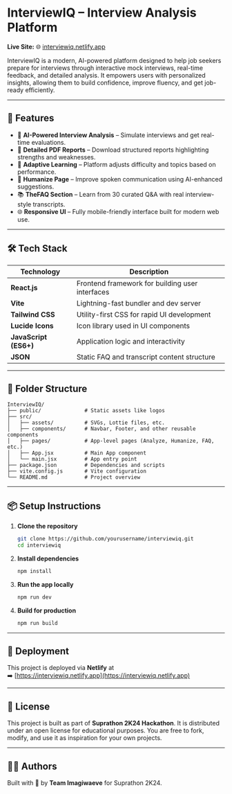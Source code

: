 
# InterviewIQ – Interview Analysis Platform

**Live Site:** 🌐 [interviewiq.netlify.app](https://interviewiq.netlify.app)

InterviewIQ is a modern, AI-powered platform designed to help job seekers prepare for interviews through interactive mock interviews, real-time feedback, and detailed analysis. It empowers users with personalized insights, allowing them to build confidence, improve fluency, and get job-ready efficiently.

---

## 🚀 Features

- 🎤 **AI-Powered Interview Analysis** – Simulate interviews and get real-time evaluations.
- 📄 **Detailed PDF Reports** – Download structured reports highlighting strengths and weaknesses.
- 🧠 **Adaptive Learning** – Platform adjusts difficulty and topics based on performance.
- 💬 **Humanize Page** – Improve spoken communication using AI-enhanced suggestions.
- 📚 **TheFAQ Section** – Learn from 30 curated Q&A with real interview-style transcripts.
- 🌐 **Responsive UI** – Fully mobile-friendly interface built for modern web use.

---

## 🛠️ Tech Stack

| Technology       | Description                                      |
|------------------|--------------------------------------------------|
| **React.js**      | Frontend framework for building user interfaces |
| **Vite**          | Lightning-fast bundler and dev server           |
| **Tailwind CSS**  | Utility-first CSS for rapid UI development      |
| **Lucide Icons**  | Icon library used in UI components              |
| **JavaScript (ES6+)** | Application logic and interactivity        |
| **JSON**          | Static FAQ and transcript content structure     |

---

## 📁 Folder Structure

```
InterviewIQ/
├── public/              # Static assets like logos
├── src/
│   ├── assets/          # SVGs, Lottie files, etc.
│   ├── components/      # Navbar, Footer, and other reusable components
│   ├── pages/           # App-level pages (Analyze, Humanize, FAQ, etc.)
│   ├── App.jsx          # Main App component
│   └── main.jsx         # App entry point
├── package.json         # Dependencies and scripts
├── vite.config.js       # Vite configuration
└── README.md            # Project overview
```

---

## 📦 Setup Instructions

1. **Clone the repository**  
   ```bash
   git clone https://github.com/yourusername/interviewiq.git
   cd interviewiq
   ```

2. **Install dependencies**  
   ```bash
   npm install
   ```

3. **Run the app locally**  
   ```bash
   npm run dev
   ```

4. **Build for production**  
   ```bash
   npm run build
   ```

---

## 📌 Deployment

This project is deployed via **Netlify** at  
➡️ [https://interviewiq.netlify.app](https://interviewiq.netlify.app)

---

## 📄 License

This project is built as part of **Suprathon 2K24 Hackathon**. It is distributed under an open license for educational purposes. You are free to fork, modify, and use it as inspiration for your own projects.

---

## 👨‍💻 Authors

Built with 💙 by **Team Imagiwaeve** for Suprathon 2K24.

